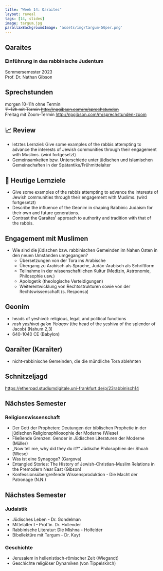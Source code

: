 ```yaml
---
title: "Week 14: Qaraites"
layout: reveal
tags: [14, slides]
image: targum.jpg
parallaxBackgroundImage: 'assets/img/targum-50per.png'
---
```


## Qaraites

### Einführung in das rabbinische Judentum

Sommersemester 2023  
Prof. Dr. Nathan Gibson

## Sprechstunden

morgen 10-11h ohne Termin  
~~11-12h mit Termin <http://npgibson.com/m/sprechstunden>~~  
Freitag mit Zoom-Termin <http://npgibson.com/m/sprechstunden-zoom>  

## 📈 Review

- letztes Lernziel: Give some examples of the rabbis attempting to advance the interests of Jewish communities through their engagement with Muslims. (wird fortgesetzt)
- Gemeinsamkeiten bzw. Unterschiede unter jüdischen und islamischen Gemeinschaften in der Spätantike/Frühmittelalter

## 🧭 Heutige Lernziele

- Give some examples of the rabbis attempting to advance the interests of Jewish communities through their engagement with Muslims. (wird fortgesetzt)
- Describe the influence of the Geonim in shaping Rabbinic Judaism for their own and future generations. 
- Contrast the Qaraites' approach to authority and tradition with that of the rabbis.

## Engagement mit Muslimen

- Wie sind die jüdischen bzw. rabbinischen Gemeinden im Nahen Osten in den neuen Umständen umgegangen?
  - Übersetzungen von der Tora ins Arabische
  - Übergang zu Arabisch als Sprache, Judäo-Arabisch als Schriftform
  - Teilnahme in der wissenschaftlichen Kultur (Medizin, Astronomie, Philosophie usw.)
  - Apologetik (theologische Verteidigungen) 
  - Weiterentwicklung von Rechtsstrukturen sowie von der Rechtswissenschaft (s. Responsa)

## Geonim

- heads of yeshivot: religious, legal, and political functions
- *rosh yeshivat geʾon Yaʿaqov* (the head of the yeshiva of the splendor of Jacob) (Nahum 2,3)
- 640-1040 CE (Babylon)

## Qaraïter (Karaïter)

- nicht-rabbinische Gemeinden, die die mündliche Tora ablehnten

## Schnitzeljagd

<https://etherpad.studiumdigitale.uni-frankfurt.de/p/23rabbinisch14>

## Nächstes Semester

### Religionswissenschaft
- Der Gott der Propheten: Deutungen der biblischen Prophetie in der jüdischen Religionsphilosophie der Moderne (Wiese)
- Fließende Grenzen: Gender in Jüdischen Literaturen der Moderne (Müller)
- „Now tell me, why did they do it?“ Jüdische Philosophien der Shoah (Wiese)
- Was ist eine Synagoge? (Gargova)
- Entangled Stories: The History of Jewish-Christian-Muslim Relations in the Premodern Near East (Gibson)
- Konfessionsübergreifende Wissensproduktion - Die Macht der Patronage (N.N.)
 
## Nächstes Semester

### Judaistik
- Jüdisches Leben   -   Dr. Gondelman
- Mittelalter I   -   Prof'in. Dr. Hollender 
- Rabbinische Literatur: Die Mishna   -   Holfelder 
- Bibellektüre mit Targum   -   Dr. Kuyt 

### Geschichte
- Jerusalem in hellenistisch-römischer Zeit (Wiegandt)
- Geschichte religiöser Dynamiken (von Tippelskirch)